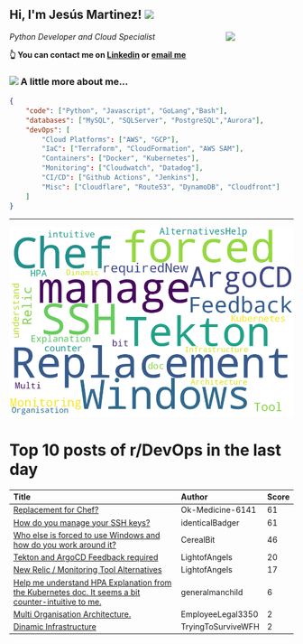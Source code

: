 <!--
**jmartinezl/jmartinezl** is a ✨ _special_ ✨ repository because its `README.md` (this file) appears on your GitHub profile.

Here are some ideas to get you started:

- 🔭 I’m currently working on ...
- 🌱 I’m currently learning ...
- 👯 I’m looking to collaborate on ...
- 🤔 I’m looking for help with ...
- 💬 Ask me about ...
- 📫 How to reach me: ...
- 😄 Pronouns: ...
- ⚡ Fun fact: ...
-->

<h2>Hi, I'm Jesús Martinez! <img src="https://media.giphy.com/media/WUlplcMpOCEmTGBtBW/giphy.gif" width="30"> </h2>
<img align='right' src="https://media.giphy.com/media/NytMLKyiaIh6VH9SPm/giphy.gif" width="120">
<p><em>Python Developer and Cloud Specialist
</em></p>

**👆 You can contact me on [Linkedin](https://www.linkedin.com/in/jes%C3%BAs-martinez-2b7b10104/) or [email me](mailto:jesus.mtz.lorenzo@gmail.com)**

### <img src="https://media.giphy.com/media/VgCDAzcKvsR6OM0uWg/giphy.gif" width="50"> A little more about me...  

```json
{
    "code": ["Python", "Javascript", "GoLang","Bash"],
    "databases": ["MySQL", "SQLServer", "PostgreSQL","Aurora"],
    "devOps": [
        "Cloud Platforms": ["AWS", "GCP"],
        "IaC": ["Terraform", "CloudFormation", "AWS SAM"],
        "Containers": ["Docker", "Kubernetes"],
        "Monitoring": ["Cloudwatch", "Datadog"],
        "CI/CD": ["Github Actions", "Jenkins"],
        "Misc": ["Cloudflare", "Route53", "DynamoDB", "Cloudfront"]
    ]
}
```
---

![Wordcloud](./cloud.png)

# Top 10 posts of r/DevOps in the last day

| Title | Author | Score |
|:---|:---|:---|
| [Replacement for Chef?](https://www.reddit.com/r/devops/comments/z592gn/replacement_for_chef/) | Ok-Medicine-6141 | 61 |
| [How do you manage your SSH keys?](https://www.reddit.com/r/devops/comments/z5nv6w/how_do_you_manage_your_ssh_keys/) | identicalBadger | 61 |
| [Who else is forced to use Windows and how do you work around it?](https://www.reddit.com/r/devops/comments/z56dym/who_else_is_forced_to_use_windows_and_how_do_you/) | CerealBit | 46 |
| [Tekton and ArgoCD Feedback required](https://www.reddit.com/r/devops/comments/z5e67z/tekton_and_argocd_feedback_required/) | LightofAngels | 20 |
| [New Relic / Monitoring Tool Alternatives](https://www.reddit.com/r/devops/comments/z5e1tt/new_relic_monitoring_tool_alternatives/) | LightofAngels | 17 |
| [Help me understand HPA Explanation from the Kubernetes doc. It seems a bit counter-intuitive to me.](https://www.reddit.com/r/devops/comments/z5bzgm/help_me_understand_hpa_explanation_from_the/) | generalmanchild | 6 |
| [Multi Organisation Architecture.](https://www.reddit.com/r/devops/comments/z5vqb3/multi_organisation_architecture/) | EmployeeLegal3350 | 2 |
| [Dinamic Infrastructure](https://www.reddit.com/r/devops/comments/z5kmyi/dinamic_infrastructure/) | TryingToSurviveWFH | 2 |

